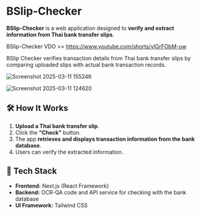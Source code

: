 # BSlip-Checker

**BSlip-Checker** is a web application designed to **verify and extract information from Thai bank transfer slips**. 

BSlip-Checker VDO >> https://www.youtube.com/shorts/ylGrFObM-uw

BSlip Checker verifies transaction details from Thai bank transfer slips by comparing uploaded slips with actual bank transaction records.

![Screenshot 2025-03-11 155246](https://github.com/user-attachments/assets/a301adb1-84d2-44c1-b899-a2175e8ca6e0)


![Screenshot 2025-03-11 124620](https://github.com/user-attachments/assets/e36da003-eaf3-49b3-a487-455f39c4ab14)

## 🛠️ How It Works
1. **Upload a Thai bank transfer slip**.
2. Click the **"Check"** button.
3. The app **retrieves and displays transaction information from the bank database**.
4. Users can verify the extracted information.

## 🔧 Tech Stack
- **Frontend:** Next.js (React Framework)
- **Backend:**  OCR-QA code and API service for checking with the bank database
- **UI Framework:** Tailwind CSS




